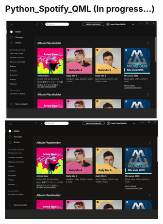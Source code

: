 # Python_Spotify_QML (In progress...)
<img src="qml/images/examples/SpotifyQML.png" alt=""><br>
<img src="qml/images/examples/SpotifyQML.gif" alt="">
